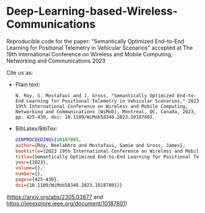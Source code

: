 # Deep-Learning-based-Wireless-Communications

Reproducible code for the paper: "Semantically Optimized End-to-End Learning for Positional Telemetry in Vehicular Scenarios" accepted at The 19th International Conference on Wireless and Mobile Computing, Networking and Communications 2023


Cite us as:
- Plain text:

    ```text
    N. Roy, S. Mostafavi and J. Gross, "Semantically Optimized End-to-End Learning for Positional Telemetry in Vehicular Scenarios," 2023 19th International Conference on Wireless and Mobile Computing, Networking and Communications (WiMob), Montreal, QC, Canada, 2023, pp. 425-430, doi: 10.1109/WiMob58348.2023.10187801.
    ```
- BibLatex/BibTex:

    ```bibtex
    @INPROCEEDINGS{10187801,
  author={Roy, Neelabhro and Mostafavi, Samie and Gross, James},
  booktitle={2023 19th International Conference on Wireless and Mobile Computing, Networking and Communications (WiMob)}, 
  title={Semantically Optimized End-to-End Learning for Positional Telemetry in Vehicular Scenarios}, 
  year={2023},
  volume={},
  number={},
  pages={425-430},
  doi={10.1109/WiMob58348.2023.10187801}}
  
  ```
(https://arxiv.org/abs/2305.03877 and https://ieeexplore.ieee.org/document/10187801)
